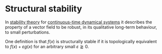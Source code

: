 # Structural stability

In [stability theory](https://en.wikipedia.org/wiki/Stability_theory) for [continuous-time dynamical systems](ContinuousTimeSystem.md) it describes the property of a vector field to be robust, in its qualitative long-term behaviour, to small perturbations.

One definition is that $f(x)$ is structurally stable if it is topologically equivalent to $f(x)+\varepsilon g(x)$ for an arbitrary small $\varepsilon\gtrapprox0$.
